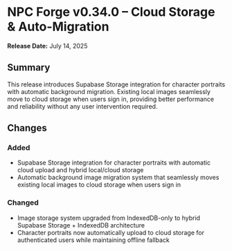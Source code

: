 # NPC Forge v0.34.0 – Cloud Storage & Auto-Migration

**Release Date:** July 14, 2025

## Summary

This release introduces Supabase Storage integration for character portraits with automatic background migration. Existing local images seamlessly move to cloud storage when users sign in, providing better performance and reliability without any user intervention required.

## Changes

### Added
- Supabase Storage integration for character portraits with automatic cloud upload and hybrid local/cloud storage
- Automatic background image migration system that seamlessly moves existing local images to cloud storage when users sign in

### Changed
- Image storage system upgraded from IndexedDB-only to hybrid Supabase Storage + IndexedDB architecture
- Character portraits now automatically upload to cloud storage for authenticated users while maintaining offline fallback